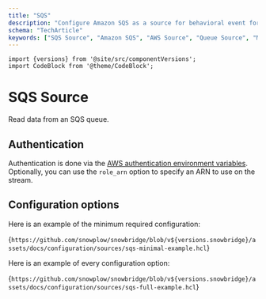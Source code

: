 ```yaml
---
title: "SQS"
description: "Configure Amazon SQS as a source for behavioral event forwarding using Snowbridge processing pipelines."
schema: "TechArticle"
keywords: ["SQS Source", "Amazon SQS", "AWS Source", "Queue Source", "Message Source", "Event Ingestion"]
---
```


```mdx-code-block
import {versions} from '@site/src/componentVersions';
import CodeBlock from '@theme/CodeBlock';
```

# SQS Source

Read data from an SQS queue.

## Authentication

Authentication is done via the [AWS authentication environment variables](https://docs.aws.amazon.com/cli/latest/userguide/cli-configure-envvars.html). Optionally, you can use the `role_arn` option to specify an ARN to use on the stream.

## Configuration options

Here is an example of the minimum required configuration:

<CodeBlock language="hcl" reference>{`
https://github.com/snowplow/snowbridge/blob/v${versions.snowbridge}/assets/docs/configuration/sources/sqs-minimal-example.hcl
`}</CodeBlock>

Here is an example of every configuration option:

<CodeBlock language="hcl" reference>{`
https://github.com/snowplow/snowbridge/blob/v${versions.snowbridge}/assets/docs/configuration/sources/sqs-full-example.hcl
`}</CodeBlock>
